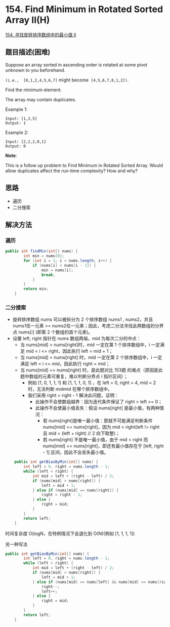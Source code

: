 # 154. Find Minimum in Rotated Sorted Array II(H)


[154. 寻找旋转排序数组中的最小值 II](https://leetcode-cn.com/problems/find-minimum-in-rotated-sorted-array-ii/)


## 题目描述(困难)

Suppose an array sorted in ascending order is rotated at some pivot unknown to you beforehand.

`(i.e.,  [0,1,2,4,5,6,7]` might become  `[4,5,6,7,0,1,2])`.

Find the minimum element.

The array may contain duplicates.

Example 1:
```
Input: [1,3,5]
Output: 1
```
Example 2:
```
Input: [2,2,2,0,1]
Output: 0
```

**Note**:


This is a follow up problem to Find Minimum in Rotated Sorted Array.
Would allow duplicates affect the run-time complexity? How and why?




## 思路

- 遍历
- 二分搜索


## 解决方法


### 遍历

```java
public int findMin(int[] nums) {
        int min = nums[0];
        for (int i = 1; i < nums.length; i++) {
            if (nums[i] < nums[i - 1]) {
                min = nums[i];
                break;
            }
        }
        return min;
    }
```


### 二分搜索


- 旋转排序数组 nums 可以被拆分为 2 个排序数组 nums1 , nums2，并且 nums1任一元素 >= nums2任一元素；因此，考虑二分法寻找此两数组的分界点 nums[i] (即第 2 个数组的首个元素)。
- 设置 left, right 指针在 nums 数组两端，mid 为每次二分的中点：
    - 当 nums[mid] > nums[right]时，mid 一定在第 1 个排序数组中，i 一定满足 mid < i <= right，因此执行 left = mid + 1；
    - 当 nums[mid] < nums[right] 时，mid 一定在第 2 个排序数组中，i 一定满足 left < i <= mid，因此执行 right = mid；
    - 当 nums[mid] == nums[right] 时，是此题对比 153题 的难点（原因是此题中数组的元素可重复，难以判断分界点 i 指针区间）；
        - 例如 [1, 0, 1, 1, 1] 和 [1, 1, 1, 0, 1] ，在 left = 0, right = 4, mid = 2 时，无法判断 midmid 在哪个排序数组中。
        - 我们采用 right = right - 1 解决此问题，证明：
            - 此操作不会使数组越界：因为迭代条件保证了 right > left >= 0；
            - 此操作不会使最小值丢失：假设 nums[right] 是最小值，有两种情况：
                - 若 nums[right]是唯一最小值：那就不可能满足判断条件 nums[mid] == nums[right]，因为 mid < right(left != right 且 mid = (left + right) // 2 向下取整)；
                - 若 nums[right] 不是唯一最小值，由于 mid < right 而 nums[mid] == nums[right]，即还有最小值存在于 [left, right - 1] 区间，因此不会丢失最小值。



```java
    public int getBiasByMin(int[] nums) {
        int left = 0, right = nums.length - 1;
        while (left < right) {
            int mid = left + (right - left) / 2;
            if (nums[mid] > nums[right]) {
                left = mid + 1;
            } else if (nums[mid] == nums[right]) {
                right = right - 1;
            } else {
                right = mid;
            }
        }
        return left;
    }
```

时间复杂度 O(logN，在特例情况下会退化到 O(N)(例如 [1, 1, 1, 1])


另一种写法

```java
public int getBiasByMin(int[] nums) {
        int left = 0, right = nums.length - 1;
        while (left < right) {
            int mid = left + (right - left) / 2;
            if (nums[mid] > nums[right]) {
                left = mid + 1;
            } else if (nums[mid] == nums[left] && nums[mid] == nums[right]) {
                right--;
                left++;
            } else {
                right = mid;
            }
        }
        return left;
    }

```
